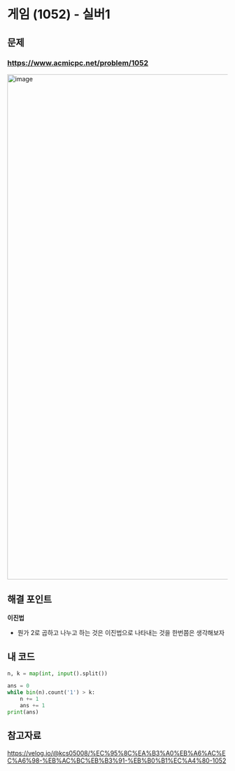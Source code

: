 # 게임 (1052) - 실버1

## 문제 
### https://www.acmicpc.net/problem/1052
<img width="1153" alt="image" src="https://user-images.githubusercontent.com/72330884/185604731-dde79a71-aad3-4364-a542-e04460c233d0.png">

## 해결 포인트
**이진법**
- 뭔가 2로 곱하고 나누고 하는 것은 이진법으로 나타내는 것을 한번쯤은 생각해보자

## 내 코드
```python
n, k = map(int, input().split())

ans = 0
while bin(n).count('1') > k:
    n += 1
    ans += 1
print(ans)
```

## 참고자료   
https://velog.io/@kcs05008/%EC%95%8C%EA%B3%A0%EB%A6%AC%EC%A6%98-%EB%AC%BC%EB%B3%91-%EB%B0%B1%EC%A4%80-1052
